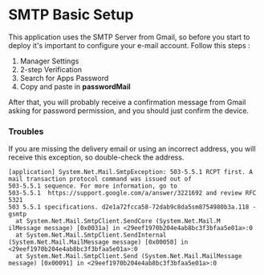 # SMTP Basic Setup

This application uses the SMTP Server from Gmail, so before you start to deploy it's important to configure your e-mail account. Follow this steps :

1. Manager Settings
2. 2-step Verification
3. Search for Apps Password
4. Copy and paste in **passwordMail**

After that, you will probably receive a confirmation message from Gmail asking for password permission, and you should just confirm the device.

### Troubles

If you are missing the delivery email or using an incorrect address, you will receive this exception, so double-check the address.

```
[application] System.Net.Mail.SmtpException: 503-5.5.1 RCPT first. A mail transaction protocol command was issued out of
503-5.5.1 sequence. For more information, go to
503-5.5.1  https://support.google.com/a/answer/3221692 and review RFC 5321
503 5.5.1 specifications. d2e1a72fcca58-72dab9c8da5sm8754980b3a.118 - gsmtp
  at System.Net.Mail.SmtpClient.SendCore (System.Net.Mail.M
ilMessage message) [0x0031a] in <29eef1970b204e4ab8bc3f3bfaa5e01a>:0 
  at System.Net.Mail.SmtpClient.SendInternal (System.Net.Mail.MailMessage message) [0x00050] in <29eef1970b204e4ab8bc3f3bfaa5e01a>:0 
  at System.Net.Mail.SmtpClient.Send (System.Net.Mail.MailMessage message) [0x00091] in <29eef1970b204e4ab8bc3f3bfaa5e01a>:0 
```